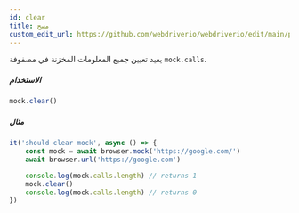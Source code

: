 ```yaml
---
id: clear
title: مسح
custom_edit_url: https://github.com/webdriverio/webdriverio/edit/main/packages/webdriverio/src/commands/mock/clear.ts
---
```


يعيد تعيين جميع المعلومات المخزنة في مصفوفة `mock.calls`.

##### الاستخدام

```js
mock.clear()
```

##### مثال

```js title="clear.js"
it('should clear mock', async () => {
    const mock = await browser.mock('https://google.com/')
    await browser.url('https://google.com')

    console.log(mock.calls.length) // returns 1
    mock.clear()
    console.log(mock.calls.length) // returns 0
})
```